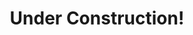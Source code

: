 ---
layout: about
sidebartype: fixed
link: brb
title: Under Construction!
textlong: Chicago Public Library's Digital Collection Homepage is temporarily down, waiting for signal clearance.  We expect to be moving shortly.  In the meantime, feel free to <a href="http://digital.chipublib.org/digital/search/order/title/ad/asc">explore our collections.</a>
mainimage:
    url: '2232'
    coll: mpu
    text: Cloud Gate, assembly complete, view from above, July 16, 2004
    size: cover
    align: center
---